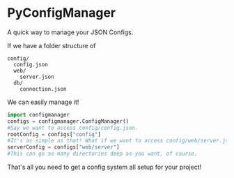 # PyConfigManager

A quick way to manage your JSON Configs. 

If we have a folder structure of 
```
config/
  config.json
  web/
    server.json
  db/
    connection.json
```
We can easily manage it! 

```py
import configmanager
configs = configmanager.ConfigManager()
#Say we want to access config/config.json. 
rootConfig = configs["config"]
#It's as simple as that! What if we want to access config/web/server.json? Simple! 
serverConfig = configs["web/server"]
#This can go as many directories deep as you want, of course.
```

That's all you need to get a config system all setup for your project!
